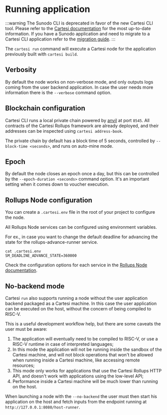 # Running application

:::warning
The Sunodo CLI is deprecated in favor of the new Cartesi CLI tool. Please refer to the [Cartesi documentation](https://docs.cartesi.io) for the most up-to-date information. If you have a Sunodo application and need to migrate to a Cartesi CLI application refer to the [migration guide](/guide/introduction/migrating).
:::

The `cartesi run` command will execute a Cartesi node for the application previously built with `cartesi build`.

## Verbosity

By default the node works on non-verbose mode, and only outputs logs coming from the user backend application. In case the user needs more information there is the `--verbose` command option.

## Blockchain configuration

Cartesi CLI runs a local private chain powered by [anvil](https://github.com/foundry-rs/foundry/tree/master/crates/anvil) at port `8545`. All contracts of the Cartesi Rollups framework are already deployed, and their addresses can be inspected using `cartesi address-book`.

The private chain by default has a block time of 5 seconds, controlled by `--block-time <seconds>`, and runs on auto-mine mode.

## Epoch

By default the node closes an epoch once a day, but this can be controlled by the `--epoch-duration <seconds>` command option. It's an important setting when it comes down to voucher execution.

## Rollups Node configuration

You can create a `.cartesi.env` file in the root of your project to configure the node.

All Rollups Node services can be configured using environment variables.

For ex., in case you want to change the default deadline for advancing the state for the rollups-advance-runner service.

```shell
cat .cartesi.env
SM_DEADLINE_ADVANCE_STATE=360000
```

Check the configuration options for each service in the [Rollups Node documentation](https://github.com/cartesi/rollups/blob/v1.0.1/offchain/README.md).

## No-backend mode

Cartesi `run` also supports running a node without the user application backend packaged as a Cartesi machine. In this case the user application can be executed on the host, without the concern of being compiled to RISC-V.

This is a useful development workflow help, but there are some caveats the user must be aware:

1. The application will eventually need to be compiled to RISC-V, or use a RISC-V runtime in case of interpreted languages;
2. In this mode the application will not be running inside the sandbox of the Cartesi machine, and will not block operations that won't be allowed when running inside a Cartesi machine, like accessing remote resources;
3. This mode only works for applications that use the Cartesi Rollups HTTP API, and doesn't work with applications using the low-level API;
4. Performance inside a Cartesi machine will be much lower than running on the host.

When launching a node with the `--no-backend` the user must then start his application on the host and fetch inputs from the endpoint running at `http://127.0.0.1:8080/host-runner`.
